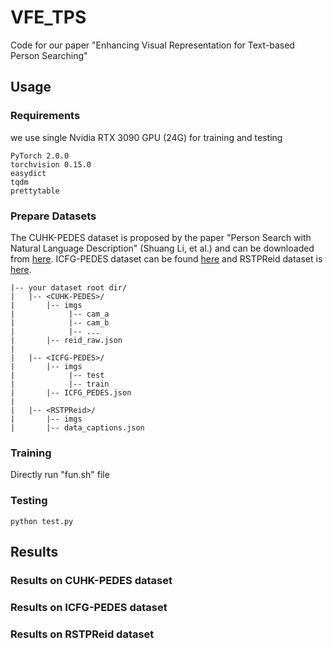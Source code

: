 # VFE_TPS
Code for our paper "Enhancing Visual Representation for Text-based Person Searching"

## Usage
### Requirements
we use single Nvidia RTX 3090 GPU (24G) for training and testing
```
PyTorch 2.0.0
torchvision 0.15.0
easydict
tqdm
prettytable
```
 ### Prepare Datasets
 The CUHK-PEDES dataset is proposed by the paper "Person Search with Natural Language Description" (Shuang Li, et al.) and can be downloaded from [here](https://github.com/ShuangLI59/Person-Search-with-Natural-Language-Description). ICFG-PEDES dataset can be found [here](https://github.com/zifyloo/SSAN) and RSTPReid dataset is [here](https://github.com/NjtechCVLab/RSTPReid-Dataset).
 ```
|-- your dataset root dir/
|   |-- <CUHK-PEDES>/
|       |-- imgs
|            |-- cam_a
|            |-- cam_b
|            |-- ...
|       |-- reid_raw.json
|
|   |-- <ICFG-PEDES>/
|       |-- imgs
|            |-- test
|            |-- train 
|       |-- ICFG_PEDES.json
|
|   |-- <RSTPReid>/
|       |-- imgs
|       |-- data_captions.json
```

### Training
Directly run "fun.sh" file 

### Testing
```
python test.py
```

## Results
### Results on CUHK-PEDES dataset

### Results on ICFG-PEDES dataset

### Results on RSTPReid dataset
